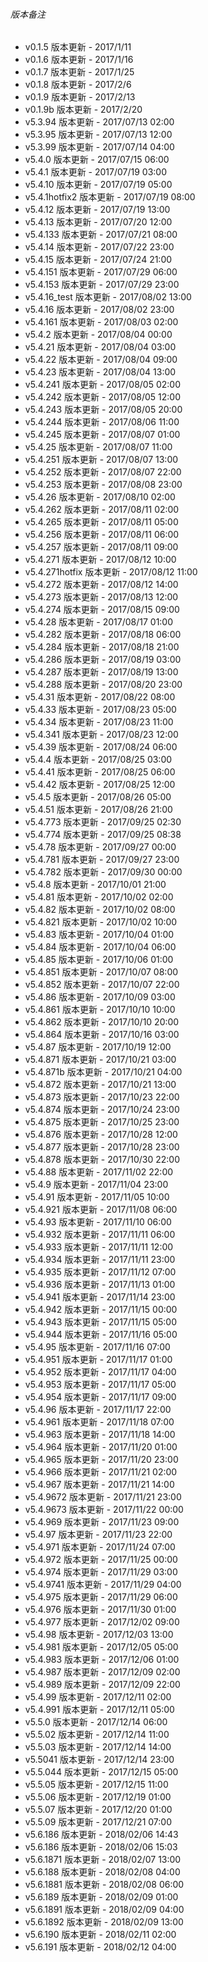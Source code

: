 ###### 版本备注
* v0.1.5 版本更新 - 2017/1/11
* v0.1.6 版本更新 - 2017/1/16
* v0.1.7 版本更新 - 2017/1/25
* v0.1.8 版本更新 - 2017/2/6
* v0.1.9 版本更新 - 2017/2/13
* v0.1.9b 版本更新 - 2017/2/20
* v5.3.94 版本更新 - 2017/07/13 02:00
* v5.3.95 版本更新 - 2017/07/13 12:00
* v5.3.99 版本更新 - 2017/07/14 04:00
* v5.4.0 版本更新 - 2017/07/15 06:00
* v5.4.1 版本更新 - 2017/07/19 03:00
* v5.4.10 版本更新 - 2017/07/19 05:00
* v5.4.1hotfix2 版本更新 - 2017/07/19 08:00
* v5.4.12 版本更新 - 2017/07/19 13:00
* v5.4.13 版本更新 - 2017/07/20 12:00
* v5.4.133 版本更新 - 2017/07/21 08:00
* v5.4.14 版本更新 - 2017/07/22 23:00
* v5.4.15 版本更新 - 2017/07/24 21:00
* v5.4.151 版本更新 - 2017/07/29 06:00
* v5.4.153 版本更新 - 2017/07/29 23:00
* v5.4.16_test 版本更新 - 2017/08/02 13:00
* v5.4.16 版本更新 - 2017/08/02 23:00
* v5.4.161 版本更新 - 2017/08/03 02:00
* v5.4.2 版本更新 - 2017/08/04 00:00
* v5.4.21 版本更新 - 2017/08/04 03:00
* v5.4.22 版本更新 - 2017/08/04 09:00
* v5.4.23 版本更新 - 2017/08/04 13:00
* v5.4.241 版本更新 - 2017/08/05 02:00
* v5.4.242 版本更新 - 2017/08/05 12:00
* v5.4.243 版本更新 - 2017/08/05 20:00
* v5.4.244 版本更新 - 2017/08/06 11:00
* v5.4.245 版本更新 - 2017/08/07 01:00
* v5.4.25 版本更新 - 2017/08/07 11:00
* v5.4.251 版本更新 - 2017/08/07 13:00
* v5.4.252 版本更新 - 2017/08/07 22:00
* v5.4.253 版本更新 - 2017/08/08 23:00
* v5.4.26 版本更新 - 2017/08/10 02:00
* v5.4.262 版本更新 - 2017/08/11 02:00
* v5.4.265 版本更新 - 2017/08/11 05:00
* v5.4.256 版本更新 - 2017/08/11 06:00
* v5.4.257 版本更新 - 2017/08/11 09:00
* v5.4.271 版本更新 - 2017/08/12 10:00
* v5.4.271hotfix 版本更新 - 2017/08/12 11:00
* v5.4.272 版本更新 - 2017/08/12 14:00
* v5.4.273 版本更新 - 2017/08/13 12:00
* v5.4.274 版本更新 - 2017/08/15 09:00
* v5.4.28 版本更新 - 2017/08/17 01:00
* v5.4.282 版本更新 - 2017/08/18 06:00
* v5.4.284 版本更新 - 2017/08/18 21:00
* v5.4.286 版本更新 - 2017/08/19 03:00
* v5.4.287 版本更新 - 2017/08/19 13:00
* v5.4.288 版本更新 - 2017/08/20 23:00
* v5.4.31 版本更新 - 2017/08/22 08:00
* v5.4.33 版本更新 - 2017/08/23 05:00
* v5.4.34 版本更新 - 2017/08/23 11:00
* v5.4.341 版本更新 - 2017/08/23 12:00
* v5.4.39 版本更新 - 2017/08/24 06:00
* v5.4.4 版本更新 - 2017/08/25 03:00
* v5.4.41 版本更新 - 2017/08/25 06:00
* v5.4.42 版本更新 - 2017/08/25 12:00
* v5.4.5 版本更新 - 2017/08/26 05:00
* v5.4.51 版本更新 - 2017/08/26 21:00
* v5.4.773 版本更新 - 2017/09/25 02:30
* v5.4.774 版本更新 - 2017/09/25 08:38
* v5.4.78 版本更新 - 2017/09/27 00:00
* v5.4.781 版本更新 - 2017/09/27 23:00
* v5.4.782 版本更新 - 2017/09/30 00:00
* v5.4.8 版本更新 - 2017/10/01 21:00
* v5.4.81 版本更新 - 2017/10/02 02:00
* v5.4.82 版本更新 - 2017/10/02 08:00
* v5.4.821 版本更新 - 2017/10/02 10:00
* v5.4.83 版本更新 - 2017/10/04 01:00
* v5.4.84 版本更新 - 2017/10/04 06:00
* v5.4.85 版本更新 - 2017/10/06 01:00
* v5.4.851 版本更新 - 2017/10/07 08:00
* v5.4.852 版本更新 - 2017/10/07 22:00
* v5.4.86 版本更新 - 2017/10/09 03:00
* v5.4.861 版本更新 - 2017/10/10 10:00
* v5.4.862 版本更新 - 2017/10/10 20:00
* v5.4.864 版本更新 - 2017/10/16 03:00
* v5.4.87 版本更新 - 2017/10/19 12:00
* v5.4.871 版本更新 - 2017/10/21 03:00
* v5.4.871b 版本更新 - 2017/10/21 04:00
* v5.4.872 版本更新 - 2017/10/21 13:00
* v5.4.873 版本更新 - 2017/10/23 22:00
* v5.4.874 版本更新 - 2017/10/24 23:00
* v5.4.875 版本更新 - 2017/10/25 23:00
* v5.4.876 版本更新 - 2017/10/28 12:00
* v5.4.877 版本更新 - 2017/10/28 23:00
* v5.4.878 版本更新 - 2017/10/30 22:00
* v5.4.88 版本更新 - 2017/11/02 22:00
* v5.4.9 版本更新 - 2017/11/04 23:00
* v5.4.91 版本更新 - 2017/11/05 10:00
* v5.4.921 版本更新 - 2017/11/08 06:00
* v5.4.93 版本更新 - 2017/11/10 06:00
* v5.4.932 版本更新 - 2017/11/11 06:00
* v5.4.933 版本更新 - 2017/11/11 12:00
* v5.4.934 版本更新 - 2017/11/11 23:00
* v5.4.935 版本更新 - 2017/11/12 07:00
* v5.4.936 版本更新 - 2017/11/13 01:00
* v5.4.941 版本更新 - 2017/11/14 23:00
* v5.4.942 版本更新 - 2017/11/15 00:00
* v5.4.943 版本更新 - 2017/11/15 05:00
* v5.4.944 版本更新 - 2017/11/16 05:00
* v5.4.95 版本更新 - 2017/11/16 07:00
* v5.4.951 版本更新 - 2017/11/17 01:00
* v5.4.952 版本更新 - 2017/11/17 04:00
* v5.4.953 版本更新 - 2017/11/17 05:00
* v5.4.954 版本更新 - 2017/11/17 09:00
* v5.4.96 版本更新 - 2017/11/17 22:00
* v5.4.961 版本更新 - 2017/11/18 07:00
* v5.4.963 版本更新 - 2017/11/18 14:00
* v5.4.964 版本更新 - 2017/11/20 01:00
* v5.4.965 版本更新 - 2017/11/20 23:00
* v5.4.966 版本更新 - 2017/11/21 02:00
* v5.4.967 版本更新 - 2017/11/21 14:00
* v5.4.9672 版本更新 - 2017/11/21 23:00
* v5.4.9673 版本更新 - 2017/11/22 00:00
* v5.4.969 版本更新 - 2017/11/23 09:00
* v5.4.97 版本更新 - 2017/11/23 22:00
* v5.4.971 版本更新 - 2017/11/24 07:00
* v5.4.972 版本更新 - 2017/11/25 00:00
* v5.4.974 版本更新 - 2017/11/29 03:00
* v5.4.9741 版本更新 - 2017/11/29 04:00
* v5.4.975 版本更新 - 2017/11/29 06:00
* v5.4.976 版本更新 - 2017/11/30 01:00
* v5.4.977 版本更新 - 2017/12/02 09:00
* v5.4.98 版本更新 - 2017/12/03 13:00
* v5.4.981 版本更新 - 2017/12/05 05:00
* v5.4.983 版本更新 - 2017/12/06 01:00
* v5.4.987 版本更新 - 2017/12/09 02:00
* v5.4.989 版本更新 - 2017/12/09 22:00
* v5.4.99 版本更新 - 2017/12/11 02:00
* v5.4.991 版本更新 - 2017/12/11 05:00
* v5.5.0 版本更新 - 2017/12/14 06:00
* v5.5.02 版本更新 - 2017/12/14 11:00
* v5.5.03 版本更新 - 2017/12/14 14:00
* v5.5041 版本更新 - 2017/12/14 23:00
* v5.5.044 版本更新 - 2017/12/15 05:00
* v5.5.05 版本更新 - 2017/12/15 11:00
* v5.5.06 版本更新 - 2017/12/19 01:00
* v5.5.07 版本更新 - 2017/12/20 01:00
* v5.5.09 版本更新 - 2017/12/21 07:00
* v5.6.186 版本更新 - 2018/02/06 14:43
* v5.6.186 版本更新 - 2018/02/06 15:03
* v5.6.1871 版本更新 - 2018/02/07 13:00
* v5.6.188 版本更新 - 2018/02/08 04:00
* v5.6.1881 版本更新 - 2018/02/08 06:00
* v5.6.189 版本更新 - 2018/02/09 01:00
* v5.6.1891 版本更新 - 2018/02/09 04:00
* v5.6.1892 版本更新 - 2018/02/09 13:00
* v5.6.190 版本更新 - 2018/02/11 02:00
* v5.6.191 版本更新 - 2018/02/12 04:00
